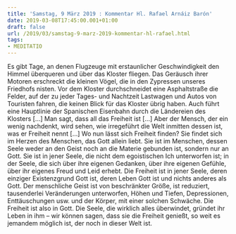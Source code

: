 ```yaml
---
title: 'Samstag, 9 März 2019 : Kommentar Hl. Rafael Arnáiz Barón'
date: 2019-03-08T17:45:00.001+01:00
draft: false
url: /2019/03/samstag-9-marz-2019-kommentar-hl-rafael.html
tags: 
- MEDITATIO
---
```


Es gibt Tage, an denen Flugzeuge mit erstaunlicher Geschwindigkeit den Himmel überqueren und über das Kloster fliegen. Das Geräusch ihrer Motoren erschreckt die kleinen Vögel, die in den Zypressen unseres Friedhofs nisten. Vor dem Kloster durchschneidet eine Asphaltstraße die Felder, auf der zu jeder Tages- und Nachtzeit Lastwagen und Autos von Touristen fahren, die keinen Blick für das Kloster übrig haben. Auch führt eine Hauptlinie der Spanischen Eisenbahn durch die Ländereien des Klosters \[…\] Man sagt, dass all das Freiheit ist \[…\] Aber der Mensch, der ein wenig nachdenkt, wird sehen, wie irregeführt die Welt inmitten dessen ist, was er Freiheit nennt \[…\] Wo nun lässt sich Freiheit finden? Sie findet sich im Herzen des Menschen, das Gott allein liebt. Sie ist im Menschen, dessen Seele weder an den Geist noch an die Materie gebunden ist, sondern nur an Gott. Sie ist in jener Seele, die nicht dem egoistischen Ich unterworfen ist; in der Seele, die sich über ihre eigenen Gedanken, über ihre eigenen Gefühle, über ihr eigenes Freud und Leid erhebt. Die Freiheit ist in jener Seele, deren einziger Existenzgrund Gott ist, deren Leben Gott ist und nichts anderes als Gott. Der menschliche Geist ist von beschränkter Größe, ist reduziert, tausenderlei Veränderungen unterworfen, Höhen und Tiefen, Depressionen, Enttäuschungen usw. und der Körper, mit einer solchen Schwäche. Die Freiheit ist also in Gott. Die Seele, die wirklich alles überwindet, gründet ihr Leben in ihm – wir können sagen, dass sie die Freiheit genießt, so weit es jemandem möglich ist, der noch in dieser Welt ist.